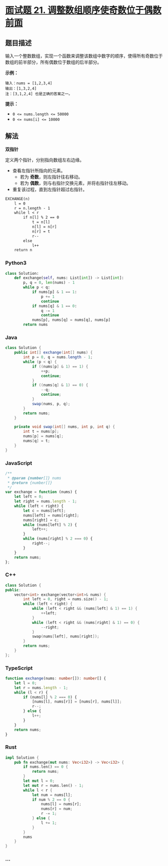 # [面试题 21. 调整数组顺序使奇数位于偶数前面](https://leetcode-cn.com/problems/diao-zheng-shu-zu-shun-xu-shi-qi-shu-wei-yu-ou-shu-qian-mian-lcof/)

## 题目描述

输入一个整数数组，实现一个函数来调整该数组中数字的顺序，使得所有奇数位于数组的前半部分，所有偶数位于数组的后半部分。

**示例：**

```
输入：nums = [1,2,3,4]
输出：[1,3,2,4]
注：[3,1,2,4] 也是正确的答案之一。
```

**提示：**

- `0 <= nums.length <= 50000`
- `0 <= nums[i] <= 10000`

## 解法

**双指针**

定义两个指针，分别指向数组左右边缘。
- 查看左指针所指向的元素。
    - 若为 **奇数**，则左指针往右移动。
    - 若为 **偶数**，则与右指针交换元素，并将右指针往左移动。
- 重复该过程，直到左指针超过右指针。

```txt
EXCHANGE(n)
    l = 0
    r = n.length - 1
    while l < r
        if n[l] % 2 == 0
            t = n[l]
            n[l] = n[r]
            n[r] = t
            r--
        else 
            l++
    return n
```

<!-- tabs:start -->

### **Python3**

```python
class Solution:
    def exchange(self, nums: List[int]) -> List[int]:
        p, q = 0, len(nums) - 1
        while p < q:
            if nums[p] & 1 == 1:
                p += 1
                continue
            if nums[q] & 1 == 0:
                q -= 1
                continue
            nums[p], nums[q] = nums[q], nums[p]
        return nums
```

### **Java**

```java
class Solution {
    public int[] exchange(int[] nums) {
        int p = 0, q = nums.length - 1;
        while (p < q) {
            if ((nums[p] & 1) == 1) {
                ++p;
                continue;
            }
            if ((nums[q] & 1) == 0) {
                --q;
                continue;
            }
            swap(nums, p, q);
        }
        return nums;
    }

    private void swap(int[] nums, int p, int q) {
        int t = nums[p];
        nums[p] = nums[q];
        nums[q] = t;
    }
}
```

### **JavaScript**

```js
/**
 * @param {number[]} nums
 * @return {number[]}
 */
var exchange = function (nums) {
    let left = 0;
    let right = nums.length - 1;
    while (left < right) {
        let c = nums[left];
        nums[left] = nums[right];
        nums[right] = c;
        while (nums[left] % 2) {
            left++;
        }
        while (nums[right] % 2 === 0) {
            right--;
        }
    }
    return nums;
};
```

### **C++**

```cpp
class Solution {
public:
    vector<int> exchange(vector<int>& nums) {
        int left = 0, right = nums.size() - 1;
        while (left < right) {
            while (left < right && (nums[left] & 1) == 1) {
                ++left;
            }
            while (left < right && (nums[right] & 1) == 0) {
                --right;
            }
            swap(nums[left], nums[right]);
        }
        return nums;
    }
};
```

### **TypeScript**

```ts
function exchange(nums: number[]): number[] {
    let l = 0;
    let r = nums.length - 1;
    while (l < r) {
        if (nums[l] % 2 === 0) {
            [nums[l], nums[r]] = [nums[r], nums[l]];
            r--;
        } else {
            l++;
        }
    }
    return nums;
}
```

### **Rust**

```rust
impl Solution {
    pub fn exchange(mut nums: Vec<i32>) -> Vec<i32> {
        if nums.len() == 0 {
            return nums;
        }
        let mut l = 0;
        let mut r = nums.len() - 1;
        while l < r {
            let num = nums[l];
            if num % 2 == 0 {
                nums[l] = nums[r];
                nums[r] = num;
                r -= 1;
            } else {
                l += 1;
            }
        }
        nums
    }
}
```

### **...**

```

```

<!-- tabs:end -->
